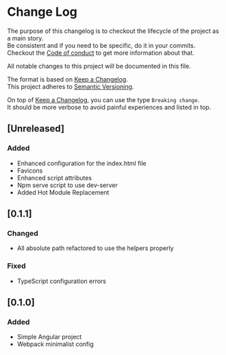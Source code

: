 # Change Log

The purpose of this changelog is to checkout the lifecycle of the project as a main story.  
Be consistent and if you need to be specific, do it in your commits.  
Checkout the [Code of conduct](CODE_OF_CONDUCT.md) to get more information about that.

All notable changes to this project will be documented in this file.

The format is based on [Keep a Changelog](http://keepachangelog.com/).  
This project adheres to [Semantic Versioning](http://semver.org/).

On top of [Keep a Changelog](http://keepachangelog.com/), you can use the type `Breaking change`.  
It should be more verbose to avoid painful experiences and listed in top.

## [Unreleased]
### Added
- Enhanced configuration for the index.html file
- Favicons
- Enhanced script attributes
- Npm serve script to use dev-server
- Added Hot Module Replacement

## [0.1.1]
### Changed
- All absolute path refactored to use the helpers properly

### Fixed
- TypeScript configuration errors

## [0.1.0]
### Added
- Simple Angular project
- Webpack minimalist config
